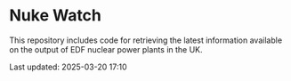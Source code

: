 # Nuke Watch

This repository includes code for retrieving the latest information available on the output of EDF nuclear power plants in the UK.

Last updated: 2025-03-20 17:10